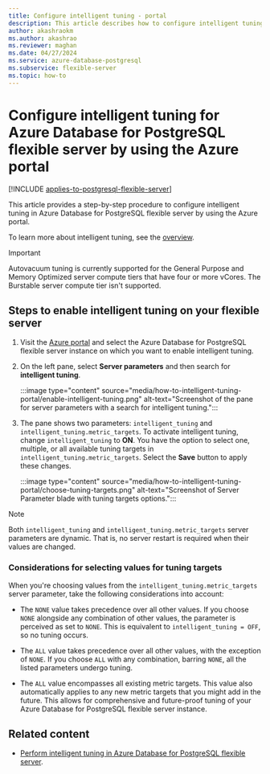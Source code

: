 ```yaml
---
title: Configure intelligent tuning - portal
description: This article describes how to configure intelligent tuning in Azure Database for PostgreSQL flexible server through the Azure portal.
author: akashraokm
ms.author: akashrao
ms.reviewer: maghan
ms.date: 04/27/2024
ms.service: azure-database-postgresql
ms.subservice: flexible-server
ms.topic: how-to
---
```


# Configure intelligent tuning for Azure Database for PostgreSQL flexible server by using the Azure portal

[!INCLUDE [applies-to-postgresql-flexible-server](~/reusable-content/ce-skilling/azure/includes/postgresql/includes/applies-to-postgresql-flexible-server.md)]

This article provides a step-by-step procedure to configure intelligent tuning in Azure Database for PostgreSQL flexible server by using the Azure portal.

To learn more about intelligent tuning, see the [overview](concepts-intelligent-tuning.md).

> [!IMPORTANT]
> Autovacuum tuning is currently supported for the General Purpose and Memory Optimized server compute tiers that have four or more vCores. The Burstable server compute tier isn't supported.

## Steps to enable intelligent tuning on your flexible server

1. Visit the [Azure portal](https://portal.azure.com/) and select the Azure Database for PostgreSQL flexible server instance on which you want to enable intelligent tuning.

2. On the left pane, select **Server parameters** and then search for **intelligent tuning**.

   :::image type="content" source="media/how-to-intelligent-tuning-portal/enable-intelligent-tuning.png" alt-text="Screenshot of the pane for server parameters with a search for intelligent tuning.":::

3. The pane shows two parameters: `intelligent_tuning` and `intelligent_tuning.metric_targets`. To activate intelligent tuning, change `intelligent_tuning` to **ON**. You have the option to select one, multiple, or all available tuning targets in `intelligent_tuning.metric_targets`. Select the **Save** button to apply these changes.

   :::image type="content" source="media/how-to-intelligent-tuning-portal/choose-tuning-targets.png" alt-text="Screenshot of Server Parameter blade with tuning targets options.":::

> [!NOTE]
> Both `intelligent_tuning` and `intelligent_tuning.metric_targets` server parameters are dynamic. That is, no server restart is required when their values are changed.

### Considerations for selecting values for tuning targets

When you're choosing values from the `intelligent_tuning.metric_targets` server parameter, take the following considerations into account:

* The `NONE` value takes precedence over all other values. If you choose `NONE` alongside any combination of other values, the parameter is perceived as set to `NONE`. This is equivalent to `intelligent_tuning = OFF`, so no tuning occurs.

* The `ALL` value takes precedence over all other values, with the exception of `NONE`. If you choose `ALL` with any combination, barring `NONE`, all the listed parameters undergo tuning.

* The `ALL` value encompasses all existing metric targets. This value also automatically applies to any new metric targets that you might add in the future. This allows for comprehensive and future-proof tuning of your Azure Database for PostgreSQL flexible server instance.

## Related content

- [Perform intelligent tuning in Azure Database for PostgreSQL flexible server](concepts-intelligent-tuning.md).
